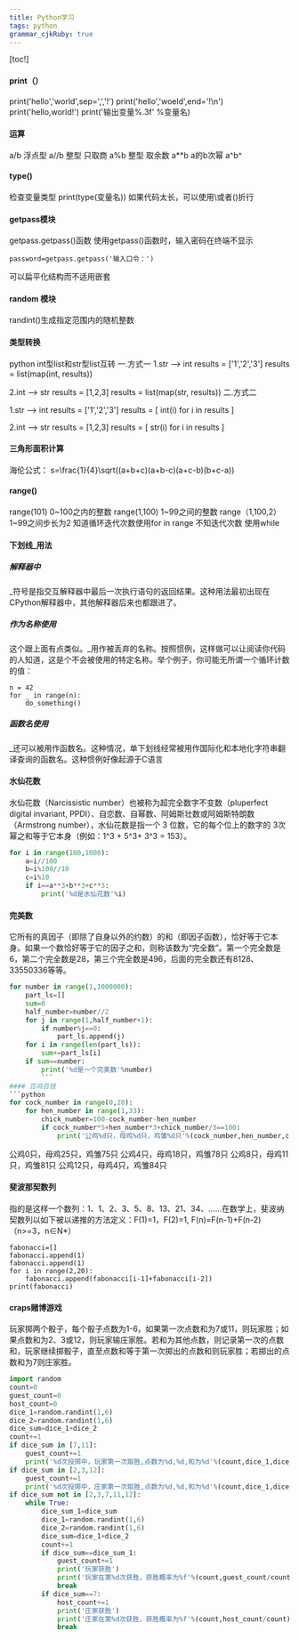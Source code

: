 ```yaml
---
title: Python学习
tags: python
grammar_cjkRuby: true
---
```


[toc!]
#### print（）
print('hello','world',sep=',','!')
print('hello','woeld',end='!\n')
print('hello,world!')
print('输出变量%.3f' %变量名)
#### 运算
a/b 浮点型
a//b 整型 只取商
a%b 整型 取余数
a**b a的b次幂 a^b^

#### type()
检查变量类型
print(type(变量名))
如果代码太长，可以使用\或者()折行
#### getpass模块
getpass.getpass()函数
使用getpass()函数时，输入密码在终端不显示
```
password=getpass.getpass('输入口令：')
```
可以扁平化结构而不适用嵌套
#### random 模块
randint()生成指定范围内的随机整数
####  类型转换
python int型list和str型list互转
一.方式一
1.str --> int
results = ['1','2','3']
results = list(map(int, results))

2.int --> str
results = [1,2,3]
results = list(map(str, results))
二.方式二

1.str --> int
results = ['1','2','3'] 
results = [ int(i) for i in results ]

2.int --> str results = [1,2,3] 
results = [ str(i) for i in results ]
#### 三角形面积计算
海伦公式：
s=\frac{1}{4}\sqrt((a+b+c)(a+b-c)(a+c-b)(b+c-a))
#### range()
range(101)  0~100之内的整数
range(1,100) 1~99之间的整数
range（1,100,2）1~99之间步长为2
知道循环迭代次数使用for in range
不知迭代次数 使用while
#### 下划线\_用法
##### 解释器中
\_符号是指交互解释器中最后一次执行语句的返回结果。这种用法最初出现在CPython解释器中，其他解释器后来也都跟进了。
##### 作为名称使用
这个跟上面有点类似。\_用作被丢弃的名称。按照惯例，这样做可以让阅读你代码的人知道，这是个不会被使用的特定名称。举个例子，你可能无所谓一个循环计数的值：
```
n = 42
for _ in range(n):
    do_something()
```
##### 函数名使用
\_还可以被用作函数名。这种情况，单下划线经常被用作国际化和本地化字符串翻译查询的函数名。这种惯例好像起源于C语言
#### 水仙花数
水仙花数（Narcissistic number）也被称为超完全数字不变数（pluperfect digital invariant, PPDI）、自恋数、自幂数、阿姆斯壮数或阿姆斯特朗数（Armstrong number），水仙花数是指一个 3 位数，它的每个位上的数字的 3次幂之和等于它本身（例如：1^3 + 5^3+ 3^3 = 153）。
```python
for i in range(100,1000):
    a=i//100
    b=i%100//10
    c=i%10
    if i==a**3+b**3+c**3:
        print('%d是水仙花数'%i)
```
#### 完美数
它所有的真因子（即除了自身以外的约数）的和（即因子函数），恰好等于它本身。如果一个数恰好等于它的因子之和，则称该数为“完全数”。第一个完全数是6，第二个完全数是28，第三个完全数是496，后面的完全数还有8128、33550336等等。
```python
for number in range(1,1000000):
    part_ls=[]
    sum=0
    half_number=number//2
    for j in range(1,half_number+1):
        if number%j==0:
            part_ls.append(j)
    for i in range(len(part_ls)):
        sum+=part_ls[i]
    if sum==number:
        print('%d是一个完美数'%number)
		```
#### 百鸡百钱
```python
for cock_number in range(0,20):
    for hen_number in range(1,33):
        chick_number=100-cock_number-hen_number
        if cock_number*5+hen_number*3+chick_number/3==100:
            print('公鸡%d只，母鸡%d只，鸡雏%d只'%(cock_number,hen_number,chick_number))
```
公鸡0只，母鸡25只，鸡雏75只
公鸡4只，母鸡18只，鸡雏78只
公鸡8只，母鸡11只，鸡雏81只
公鸡12只，母鸡4只，鸡雏84只
#### 斐波那契数列
指的是这样一个数列：1、1、2、3、5、8、13、21、34、……在数学上，斐波纳契数列以如下被以递推的方法定义：F(1)=1，F(2)=1, F(n)=F(n-1)+F(n-2)（n>=3，n∈N*）
```pyhton
fabonacci=[]
fabonacci.append(1)
fabonacci.append(1)
for i in range(2,20):
    fabonacci.append(fabonacci[i-1]+fabonacci[i-2])
print(fabonacci)
```
#### craps赌博游戏
玩家掷两个骰子，每个骰子点数为1-6，如果第一次点数和为7或11，则玩家胜；如果点数和为2、3或12，则玩家输庄家胜。若和为其他点数，则记录第一次的点数和，玩家继续掷骰子，直至点数和等于第一次掷出的点数和则玩家胜；若掷出的点数和为7则庄家胜。
```python
import random
count=0
guest_count=0
host_count=0
dice_1=random.randint(1,6)
dice_2=random.randint(1,6)
dice_sum=dice_1+dice_2
count+=1
if dice_sum in [7,11]:
    guest_count+=1
    print('%d次投掷中，玩家第一次取胜,点数为%d,%d,和为%d'%(count,dice_1,dice_2,dice_sum))
if dice_sum in [2,3,12]:
    guest_count+=1
    print('%d次投掷中，庄家第一次取胜,点数为%d,%d,和为%d'%(count,dice_1,dice_2,dice_sum))
if dice_sum not in [2,3,7,11,12]:
    while True:
        dice_sum_1=dice_sum
        dice_1=random.randint(1,6)
        dice_2=random.randint(1,6)
        dice_sum=dice_1+dice_2
        count+=1
        if dice_sum==dice_sum_1:
            guest_count+=1
            print('玩家获胜')
            print('玩家在第%d次获胜，获胜概率为%f'%(count,guest_count/count))
            break
        if dice_sum==7:
            host_count+=1
            print('庄家获胜')
            print('庄家在第%d次获胜，获胜概率为%f'%(count,host_count/count))
            break
```